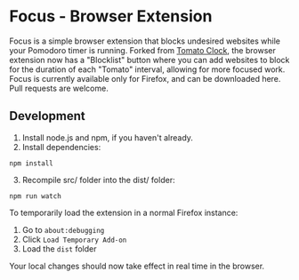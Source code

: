 # Focus - Browser Extension
Focus is a simple browser extension that blocks undesired websites while your Pomodoro timer is running. Forked from [Tomato Clock](https://github.com/samueljun/tomato-clock?tab=readme-ov-file), the browser extension now has a "Blocklist" button where you can add websites to block for the duration of each "Tomato" interval, allowing for more focused work. Focus is currently available only for Firefox, and can be downloaded here. Pull requests are welcome.

## Development
1. Install node.js and npm, if you haven't already.
2. Install dependencies:
```
npm install
```
3. Recompile src/ folder into the dist/ folder:
```
npm run watch
```
To temporarily load the extension in a normal Firefox instance:

1. Go to `about:debugging`
2. Click `Load Temporary Add-on`
3. Load the `dist` folder

Your local changes should now take effect in real time in the browser.